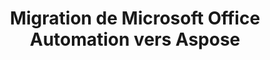 ---
title: Migration de Microsoft Office Automation vers Aspose
type: docs
weight: 310
url: /fr/androidjava/migration-from-microsoft-office-automation-to-aspose/
---